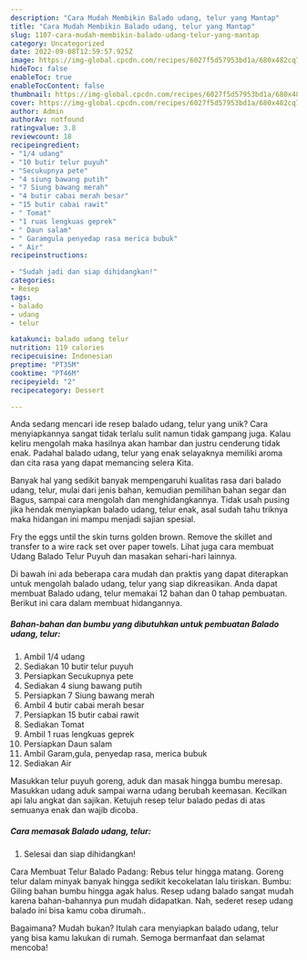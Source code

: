 ```yaml
---
description: "Cara Mudah Membikin Balado udang, telur yang Mantap"
title: "Cara Mudah Membikin Balado udang, telur yang Mantap"
slug: 1107-cara-mudah-membikin-balado-udang-telur-yang-mantap
category: Uncategorized
date: 2022-09-08T12:59:57.925Z
image: https://img-global.cpcdn.com/recipes/6027f5d57953bd1a/680x482cq70/balado-udang-telur-foto-resep-utama.jpg
hideToc: false
enableToc: true
enableTocContent: false
thumbnail: https://img-global.cpcdn.com/recipes/6027f5d57953bd1a/680x482cq70/balado-udang-telur-foto-resep-utama.jpg
cover: https://img-global.cpcdn.com/recipes/6027f5d57953bd1a/680x482cq70/balado-udang-telur-foto-resep-utama.jpg
author: Admin
authorAv: notfound
ratingvalue: 3.8
reviewcount: 18
recipeingredient:
- "1/4 udang"
- "10 butir telur puyuh"
- "Secukupnya pete"
- "4 siung bawang putih"
- "7 Siung bawang merah"
- "4 butir cabai merah besar"
- "15 butir cabai rawit"
- " Tomat"
- "1 ruas lengkuas geprek"
- " Daun salam"
- " Garamgula penyedap rasa merica bubuk"
- " Air"
recipeinstructions:

- "Sudah jadi dan siap dihidangkan!"
categories:
- Resep
tags:
- balado
- udang
- telur

katakunci: balado udang telur 
nutrition: 119 calories
recipecuisine: Indonesian
preptime: "PT35M"
cooktime: "PT46M"
recipeyield: "2"
recipecategory: Dessert

---
```





Anda sedang mencari ide resep balado udang, telur yang unik? Cara menyiapkannya sangat tidak terlalu sulit namun tidak gampang juga. Kalau keliru mengolah maka hasilnya akan hambar dan justru cenderung tidak enak. Padahal balado udang, telur yang enak selayaknya memiliki aroma dan cita rasa yang dapat memancing selera Kita.





Banyak hal yang sedikit banyak mempengaruhi kualitas rasa dari balado udang, telur, mulai dari jenis bahan, kemudian pemilihan bahan segar dan Bagus, sampai cara mengolah dan menghidangkannya. Tidak usah pusing jika hendak menyiapkan balado udang, telur enak,      asal sudah tahu triknya maka hidangan ini mampu menjadi sajian spesial.














Fry the eggs until the skin turns golden brown. Remove the skillet and transfer to a wire rack set over paper towels. Lihat juga cara membuat Udang Balado Telur Puyuh dan masakan sehari-hari lainnya.






Di bawah ini ada beberapa cara mudah dan praktis yang dapat diterapkan untuk mengolah balado udang, telur yang siap dikreasikan. Anda dapat membuat Balado udang, telur memakai 12 bahan dan 0 tahap pembuatan. Berikut ini cara dalam membuat hidangannya.

<!--inarticleads1-->

##### Bahan-bahan dan bumbu yang dibutuhkan untuk pembuatan Balado udang, telur:

1. Ambil 1/4 udang
1. Sediakan 10 butir telur puyuh
1. Persiapkan Secukupnya pete
1. Sediakan 4 siung bawang putih
1. Persiapkan 7 Siung bawang merah
1. Ambil 4 butir cabai merah besar
1. Persiapkan 15 butir cabai rawit
1. Sediakan  Tomat
1. Ambil 1 ruas lengkuas geprek
1. Persiapkan  Daun salam
1. Ambil  Garam,gula, penyedap rasa, merica bubuk
1. Sediakan  Air


Masukkan telur puyuh goreng, aduk dan masak hingga bumbu meresap. Masukkan udang aduk sampai warna udang berubah keemasan. Kecilkan api lalu angkat dan sajikan. Ketujuh resep telur balado pedas di atas semuanya enak dan wajib dicoba. 

<!--inarticleads2-->

##### Cara memasak Balado udang, telur:


1. Selesai dan siap dihidangkan!

Cara Membuat Telur Balado Padang: Rebus telur hingga matang. Goreng telur dalam minyak banyak hingga sedikit kecokelatan lalu tiriskan. Bumbu: Giling bahan bumbu hingga agak halus. Resep udang balado sangat mudah karena bahan-bahannya pun mudah didapatkan. Nah, sederet resep udang balado ini bisa kamu coba dirumah.. 

Bagaimana? Mudah bukan? Itulah cara menyiapkan balado udang, telur yang bisa kamu lakukan di rumah. Semoga bermanfaat dan selamat mencoba!
